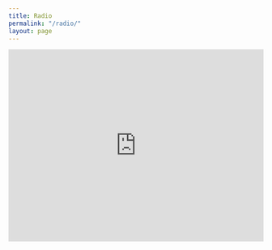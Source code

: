 ```yaml
---
title: Radio
permalink: "/radio/"
layout: page
---
```

 
<iframe src="https://open.spotify.com/embed/playlist/5gClNRN6DQ2YYwd9IwoJzY" width="100%" height="380" frameborder="0" allowtransparency="true" allow="encrypted-media"></iframe>

